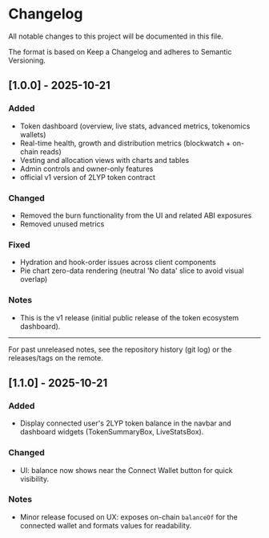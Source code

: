 # Changelog

All notable changes to this project will be documented in this file.

The format is based on Keep a Changelog and adheres to Semantic Versioning.

## [1.0.0] - 2025-10-21
### Added
- Token dashboard (overview, live stats, advanced metrics, tokenomics wallets)
- Real-time health, growth and distribution metrics (blockwatch + on-chain reads)
- Vesting and allocation views with charts and tables
- Admin controls and owner-only features
- official v1 version of 2LYP token contract

### Changed
- Removed the burn functionality from the UI and related ABI exposures
- Removed unused metrics

### Fixed
- Hydration and hook-order issues across client components
- Pie chart zero-data rendering (neutral 'No data' slice to avoid visual overlap)

### Notes
- This is the v1 release (initial public release of the token ecosystem dashboard).

---

For past unreleased notes, see the repository history (git log) or the releases/tags on the remote.

## [1.1.0] - 2025-10-21
### Added
- Display connected user's 2LYP token balance in the navbar and dashboard widgets (TokenSummaryBox, LiveStatsBox).

### Changed
- UI: balance now shows near the Connect Wallet button for quick visibility.

### Notes
- Minor release focused on UX: exposes on-chain `balanceOf` for the connected wallet and formats values for readability.
